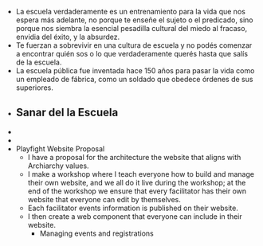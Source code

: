 - La escuela verdaderamente es un entrenamiento para la vida que nos espera más adelante, no porque te enseñe el sujeto o el predicado, sino porque nos siembra la esencial pesadilla cultural del miedo al fracaso, envidia del éxito, y la absurdez.
- Te fuerzan a sobrevivir en una cultura de escuela y no podés comenzar a encontrar quién sos o lo que verdaderamente querés hasta que salís de la escuela.
- La escuela pública fue inventada hace 150 años para pasar la vida como un empleado de fábrica, como un soldado que obedece órdenes de sus superiores.
- Sanar del la Escuela
	-
-
-
- Playfight Website Proposal
	- I have a proposal for the architecture the website that aligns with Archiarchy values.
	- I make a workshop where I teach everyone how to build and manage their own website, and we all do it live during the workshop; at the end of the workshop we ensure that every facilitator has their own website that everyone can edit by themselves.
	- Each facilitator events information is published on their website.
	- I then create a web component that everyone can include in their website.
		- Managing events and registrations